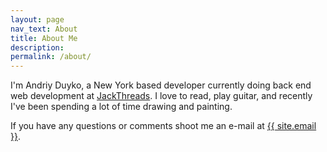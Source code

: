 ```yaml
---
layout: page
nav_text: About
title: About Me
description:
permalink: /about/
---
```

<div class="about">
	I'm Andriy Duyko, a New York based developer currently doing back end web development at
	<a href="https://www.jackthreads.com" target="_blank">JackThreads</a>.
	I love to read, play guitar, and recently I've been spending a lot of time drawing and painting.
	<p>
	  If you have any questions or comments shoot me an e-mail at
	  <a href="mailto:{{ site.email }}">{{ site.email }}</a>.
	</p>
</div>
